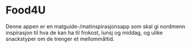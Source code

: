 # Food4U
Denne appen er en matguide-/matinspirasjonsapp som skal gi nordmenn inspirasjon til hva de kan ha til frokost, lunsj og middag, 
og ulike snackstyper om de trenger et mellommåltid. 

